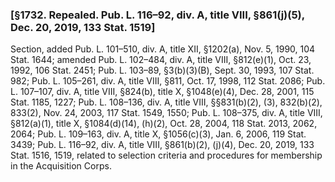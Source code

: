 ### [§1732. Repealed. Pub. L. 116–92, div. A, title VIII, §861(j)(5), Dec. 20, 2019, 133 Stat. 1519] ###

Section, added Pub. L. 101–510, div. A, title XII, §1202(a), Nov. 5, 1990, 104 Stat. 1644; amended Pub. L. 102–484, div. A, title VIII, §812(e)(1), Oct. 23, 1992, 106 Stat. 2451; Pub. L. 103–89, §3(b)(3)(B), Sept. 30, 1993, 107 Stat. 982; Pub. L. 105–261, div. A, title VIII, §811, Oct. 17, 1998, 112 Stat. 2086; Pub. L. 107–107, div. A, title VIII, §824(b), title X, §1048(e)(4), Dec. 28, 2001, 115 Stat. 1185, 1227; Pub. L. 108–136, div. A, title VIII, §§831(b)(2), (3), 832(b)(2), 833(2), Nov. 24, 2003, 117 Stat. 1549, 1550; Pub. L. 108–375, div. A, title VIII, §812(a)(1), title X, §1084(d)(14), (h)(2), Oct. 28, 2004, 118 Stat. 2013, 2062, 2064; Pub. L. 109–163, div. A, title X, §1056(c)(3), Jan. 6, 2006, 119 Stat. 3439; Pub. L. 116–92, div. A, title VIII, §861(b)(2), (j)(4), Dec. 20, 2019, 133 Stat. 1516, 1519, related to selection criteria and procedures for membership in the Acquisition Corps.